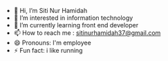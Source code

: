 - 👋 Hi, I’m Siti Nur Hamidah
- 👀 I’m interested in information technology
- 🌱 I’m currently learning front end developer
- 📫 How to reach me : sitinurhamidah37@gmail.com
- 😄 Pronouns: I'm employee 
- ⚡ Fun fact: i like running 

<!---
Sitinurhamidah30/Sitinurhamidah30 is a ✨ special ✨ repository because its `README.md` (this file) appears on your GitHub profile.
You can click the Preview link to take a look at your changes.
--->
